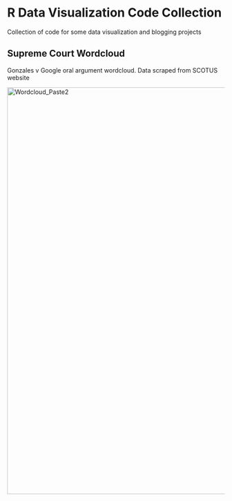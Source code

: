 # R Data Visualization Code Collection

Collection of code for some data visualization and blogging projects


## Supreme Court Wordcloud

Gonzales v Google oral argument wordcloud. Data scraped from SCOTUS website

<img width="942" alt="Wordcloud_Paste2" src="https://user-images.githubusercontent.com/29850965/221480729-d7928de3-cef1-4f89-b2b6-40ae2835db9d.png">
